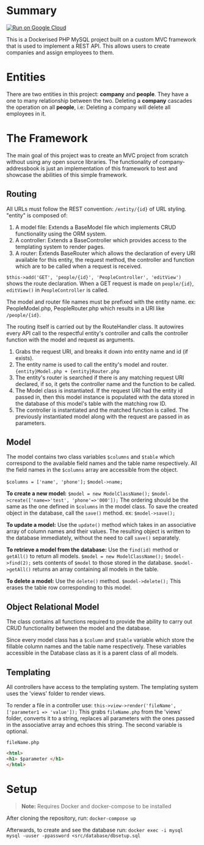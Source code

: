 # Summary
[![Run on Google Cloud](https://deploy.cloud.run/button.svg)](https://deploy.cloud.run)

This is a Dockerised PHP MySQL project built on a custom MVC framework that is used to implement a REST API. This allows users to create companies and assign employees to them. 


# Entities

There are two entities in this project: **company** and  **people**. They have a one to many relationship between the two. Deleting a **company** cascades the operation on all **people**, i.e: Deleting a company will delete all employees in it.

# The Framework

The main goal of this project was to create an MVC project from scratch without using any open source libraries. The functionality of company-addressbook is just an implementation of this framework to test and showcase the abilities of this simple framework.

## Routing

All URLs must follow the REST convention: `/entity/{id}` of URL styling.
"entity" is composed of:
1. A model file: Extends a BaseModel file which implements CRUD functionality using the ORM system.
2. A controller: Extends a BaseController which provides access to the templating system to render pages.
3. A router: Extends BaseRouter which allows the declaration of every URI available for this entity, the request method, the controller and function which are to be called when a request is received.

`$this->add('GET', 'people/{id}', 'PeopleController', 'editView')` shows the route declaration.
When a GET request is made on `people/{id}`, `editView()` in `PeopleController` is called.

The model and router file names must be prefixed with the entity name. ex: PeopleModel.php, PeopleRouter.php which results in a URI like `/people/{id}`.

The routing itself is carried out by the RouteHandler class. It autowires every API call to the respectful entity's controller and calls the controller function with the model and request as arguments.

1. Grabs the request URI, and breaks it down into entity name and id (if exists).
2. The entity name is used to call the entity's model and router. `{entity}Model.php + {entity}Router.php`
3. The entity's router is searched if there is any matching request URI declared, if so, it gets the controller name and the function to be called.
4. The Model class is instantiated. If the request URI had the entity id passed in, then this model instance is populated with the data stored in the database of this model's table with the matching row ID.
5. The controller is instantiated and the matched function is called. The previously instantiated model along with the request are passed in as parameters.

## Model
The model contains two class variables `$columns` and `$table` which correspond to the available field names and the table name respectively. All the field names in the `$columns` array are accessible from the object.

 `$columns = ['name', 'phone'];`
`$model->name;`

**To create a new model:**
`$model = new ModelClassName();`
`$model->create(['name=>'test', 'phone'=>'000']);`
The ordering should be the same as the one defined in `$columns` in the model class.
To save the created object in the database, call the `save()` method. ex: `$model->save();`

**To update a model:**
Use the `update()` method which takes in an associative array of column names and their values. The resulting object is written to the database immediately, without the need to call `save()` separately.

**To retrieve a model from the database:**
Use the `find(id)` method or `getAll()` to return all models.
`$model = new ModelClassName();`
`$model->find(2);` sets contents of  `$model` to those stored in the database.
`$model->getAll()` returns an array containing all models in the table.

**To delete a model:**
Use the `delete()` method.
`$model->delete();`
This erases the table row corresponding to this model.

## Object Relational Model

The class contains all functions required to provide the ability to carry out CRUD functionality between the model and the database.

Since every model class has a `$column` and `$table` variable which store the fillable column names and the table name respectively. These variables accessible in the Database class as it is a parent class of all models.

## Templating
All controllers have access to the templating system. The templating system uses the 'views' folder to render views.

To render a file in  a controller use: `this->view->render('fileName', ['parameter1 => 'value']);`
This grabs `fileName.php` from the 'views' folder, converts it to a string, replaces all parameters with the ones passed in the associative array and echoes this string. The second variable is optional.

`fileName.php`
```html
<html>
<h1> $parameter </h1>
</html>
```

# Setup

> **Note:** Requires Docker and docker-compose to be installed

After cloning the repository, run:
 `docker-compose up`

Afterwards, to create and see the database run:
 `docker exec -i mysql mysql -uuser -ppassword <src/database/dbsetup.sql`

